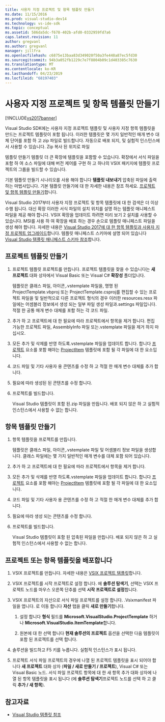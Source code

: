 ```yaml
---
title: 사용자 지정 프로젝트 및 항목 템플릿 만들기
ms.date: 11/15/2016
ms.prod: visual-studio-dev14
ms.technology: vs-ide-sdk
ms.topic: conceptual
ms.assetid: 586da5dc-f678-402b-afd0-0332959fd7a6
caps.latest.revision: 11
author: gregvanl
ms.author: gregvanl
manager: jillfra
ms.openlocfilehash: c6875e13baa83d349020f50a3fe448a87ec5fd30
ms.sourcegitcommit: 94b3a052fb1229c7e7f8804b09c1d403385c7630
ms.translationtype: MT
ms.contentlocale: ko-KR
ms.lasthandoff: 04/23/2019
ms.locfileid: "68197403"
---
```

# <a name="creating-custom-project-and-item-templates"></a>사용자 지정 프로젝트 및 항목 템플릿 만들기
[!INCLUDE[vs2017banner](../includes/vs2017banner.md)]

Visual Studio SDK에는 사용자 지정 프로젝트 템플릿 및 사용자 지정 항목 템플릿을 만드는 프로젝트 템플릿이 포함 됩니다. 이러한 템플릿은 몇 가지 일반적인 매개 변수 대체 단어를 포함 하 고 zip 파일로 빌드합니다. 자동으로 배포 되지, 및 실험적 인스턴스에서 사용할 수 있습니다. Zip 복사 된 위치로 파일

템플릿 만들기 템플릿 더 큰 확장에 템플릿을 포함할 수 있습니다. 확장에서 서식 파일을 포함 하 여 소스 파일에 대해 버전 제어를 구현 하 고 하나의 VSIX 패키지에 템플릿 프로젝트의 그룹을 빌드할 수 있습니다.

기본 템플릿 만들기 시나리오를 사용 해야 합니다 **템플릿 내보내기** 압축된 파일에 출력 하는 마법사입니다. 기본 템플릿 만들기에 대 한 자세한 내용은 참조 하세요. [프로젝트 및 항목 템플릿 만들기](../ide/creating-project-and-item-templates.md)합니다.

Visual Studio 2017부터 사용자 지정 프로젝트 및 항목 템플릿에 대 한 검색은 더 이상 수행 됩니다. 대신 확장 이러한 서식 파일의 설치 위치를 설명 하는 템플릿 매니페스트 파일을 제공 해야 합니다. VSIX 확장을 업데이트 하려면 미리 보기 2 설치를 사용할 수 있습니다. MSI를 사용 하 여 확장을 배포 하는 경우 손으로 템플릿 매니페스트 파일을 생성 해야 합니다. 자세한 내용은 [Visual Studio 2017에 대 한 항목 템플릿과 사용자 지정 프로젝트 업그레이드](/visualstudio/extensibility/upgrading-custom-project-and-item-templates-for-visual-studio-2017?view=vs-2015)합니다. 템플릿 매니페스트 스키마에 설명 되어 있습니다 [Visual Studio 템플릿 매니페스트 스키마 참조](/visualstudio/extensibility/visual-studio-template-manifest-schema-reference)합니다.

## <a name="create-a-project-template"></a>프로젝트 템플릿 만들기

1. 프로젝트 템플릿 프로젝트를 만듭니다. 프로젝트 템플릿을 찾을 수 있습니다는 **새 프로젝트** 대화 상자에서 Visual Basic 또는 Visual C# **확장성** 폴더입니다.

     템플릿은 클래스 파일, 아이콘,.vstemplate 파일을, 명명 된 ProjectTemplate.vbproj 또는 ProjectTemplate.csproj를 편집할 수 있는 프로젝트 파일을 및 일반적으로 다른 프로젝트 형식의 경우 이러한 resources.resx 파일에는 어셈블리 정보에서 생성 되는 일부 파일 생성 파일과.settings 파일입니다. 적절 한 공통 매개 변수 대체를 포함 하는 각 코드 파일.

2. 추가 하 고 프로젝트에 대 한 필요에 따라 프로젝트에서 항목을 제거 합니다. 편집 가능한 프로젝트 파일, AssemblyInfo 파일 또는.vstemplate 파일을 제거 하지 마십시오.

3. 모든 추가 및 삭제를 반영 하도록.vstemplate 파일을 업데이트 합니다. 합니다 [프로젝트](../extensibility/project-element-visual-studio-templates.md) 요소를 포함 해야는 [ProjectItem](../extensibility/projectitem-element-visual-studio-item-templates.md) 템플릿에 포함 될 각 파일에 대 한 요소입니다.

4. 코드 파일 및 기타 사용자 용 콘텐츠를 수정 하 고 적절 한 매개 변수 대체를 추가 합니다.

5. 필요에 따라 생성된 된 콘텐츠를 수정 합니다.

6. 프로젝트를 빌드합니다.

     Visual Studio 템플릿이 포함 된.zip 파일을 만듭니다. 배포 되지 않은 하 고 실험적 인스턴스에서 사용할 수 없는 합니다.

## <a name="create-an-item-template"></a>항목 템플릿 만들기

1. 항목 템플릿을 프로젝트를 만듭니다.

     템플릿은 클래스 파일, 아이콘,.vstemplate 파일 및 어셈블리 정보 파일을 생성합니다. 클래스 파일에는 몇 가지 일반적인 매개 변수를 대체 포함 되어 있습니다.

2. 추가 하 고 프로젝트에 대 한 필요에 따라 프로젝트에서 항목을 제거 합니다.

3. 모든 추가 및 삭제를 반영 하도록.vstemplate 파일을 업데이트 합니다. 합니다 [프로젝트](../extensibility/project-element-visual-studio-templates.md) 요소를 포함 해야는 [ProjectItem](../extensibility/projectitem-element-visual-studio-item-templates.md) 템플릿에 포함 될 각 파일에 대 한 요소입니다.

4. 코드 파일 및 기타 사용자 용 콘텐츠를 수정 하 고 적절 한 매개 변수 대체를 추가 합니다.

5. 필요에 따라 생성 되는 콘텐츠를 수정 합니다.

6. 프로젝트를 빌드합니다.

     Visual Studio 템플릿이 포함 된 압축된 파일을 만듭니다. 배포 되지 않은 하 고 실험적 인스턴스에서 사용할 수 없는 합니다.

## <a name="deploy-the-project-or-item-template"></a>프로젝트 또는 항목 템플릿을 배포합니다

1. VSIX 프로젝트를 만듭니다. 자세한 내용은 [VSIX 프로젝트 템플릿](../extensibility/vsix-project-template.md)합니다.

2. VSIX 프로젝트를 시작 프로젝트로 설정 합니다. 에 **솔루션 탐색기**, 선택는 VSIX 프로젝트 노드를 마우스 오른쪽 단추를 선택 **시작 프로젝트로 설정**합니다.

3. VSIX 프로젝트의 자산으로 서식 파일 프로젝트를 설정 합니다. .Vsixmanifest 파일을 엽니다. 로 이동 합니다 **자산** 탭을 클릭 **새로 만들기**합니다.

    1. 설정 합니다 **형식** 필드를 **Microsoft.VisualStudio.ProjectTemplate** 하거나 **Microsoft.VisualStudio.ItemTemplate**합니다.

    2. 원본에 대 한 선택 합니다 **현재 솔루션의 프로젝트** 옵션을 선택한 다음 템플릿이 포함 된 프로젝트를 선택 합니다.

4. 솔루션을 빌드하고 F5 키를 누릅니다. 실험적 인스턴스가 표시 됩니다.

5. 프로젝트 서식 파일 프로젝트의 경우에 나열 된 프로젝트 템플릿을 표시 되어야 합니다 **새 프로젝트** 대화 상자 (**파일 / 새로 만들기 / 프로젝트**), Visual C# 또는 Visual Basic 노드. 서식 파일 프로젝트 항목에 대 한 새 항목 추가 대화 상자에 나열 된 항목 템플릿을 표시 됩니다 (에 **솔루션 탐색기**프로젝트 노드를 선택 하 고 클릭 **추가 / 새 항목**).

## <a name="see-also"></a>참고자료

- [Visual Studio 템플릿 참조](../ide/visual-studio-template-reference.md)